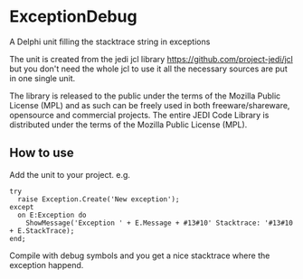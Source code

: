 # ExceptionDebug
A Delphi unit filling the stacktrace string in exceptions

The unit is created from the jedi jcl library https://github.com/project-jedi/jcl
but you don't need the whole jcl to use it all the necessary sources are put
in one single unit.

The library is released to the public under the terms of the Mozilla Public License (MPL) and as such can be freely used in both freeware/shareware, opensource and commercial projects. The entire JEDI Code Library is distributed under the terms of the Mozilla Public License (MPL).

## How to use

Add the unit to your project.
e.g.
```
try
  raise Exception.Create('New exception');
except
  on E:Exception do
    ShowMessage('Exception ' + E.Message + #13#10' Stacktrace: '#13#10 + E.StackTrace);
end;
```
Compile with debug symbols and you get a nice stacktrace where the exception happend.
